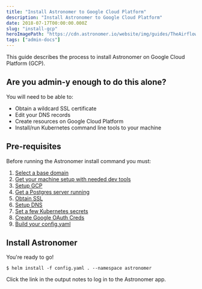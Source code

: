 ```yaml
---
title: "Install Astronomer to Google Cloud Platform"
description: "Install Astronomer to Google Cloud Platform"
date: 2018-07-17T00:00:00.000Z
slug: "install-gcp"
heroImagePath: "https://cdn.astronomer.io/website/img/guides/TheAirflowUI_preview.png"
tags: ["admin-docs"]
---
```


This guide describes the process to install Astronomer on Google Cloud Platform
(GCP).

## Are you admin-y enough to do this alone?

You will need to be able to:

* Obtain a wildcard SSL certificate
* Edit your DNS records
* Create resources on Google Cloud Platform
* Install/run Kubernetes command line tools to your machine

## Pre-requisites

Before running the Astronomer install command you must:

1. [Select a base domain](/guides/install-base-domain)
1. [Get your machine setup with needed dev tools](/guides/dev-env)
1. [Setup GCP](/guides/gcp-setup)
1. [Get a Postgres server running](/guides/install-postgres)
1. [Obtain SSL](/guides/install-ssl)
1. [Setup DNS](/guides/install-dns)
1. [Set a few Kubernetes secrets](/guides/install-k8s-secrets)
1. [Create Google OAuth Creds ](/guides/install-google-oauth)
1. [Build your config.yaml](/guides/install-config)

## Install Astronomer

You're ready to go!

```shell
$ helm install -f config.yaml . --namespace astronomer
```

Click the link in the output notes to log in to the Astronomer app.
